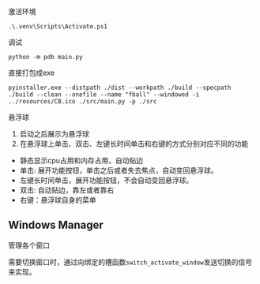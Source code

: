激活环境
```
.\.venv\Scripts\Activate.ps1
```

调试
```
python -m pdb main.py
```

直接打包成exe
```
pyinstaller.exe --distpath ./dist --workpath ./build --specpath ./build --clean --onefile --name "fball" --windowed -i ../resources/CB.ico ./src/main.py -p ./src
```


悬浮球

 1. 启动之后展示为悬浮球
 2. 在悬浮球上单击、双击、左键长时间单击和右键的方式分别对应不同的功能
  - 静态显示cpu占用和内存占用，自动贴边
  - 单击: 展开功能按钮，单击之后或者失去焦点，自动变回悬浮球。
  - 左键长时间单击，展开功能按钮，不会自动变回悬浮球。
  - 双击: 自动贴边，靠左或者靠右
  - 右键：悬浮球自身的菜单


## Windows Manager
管理各个窗口

需要切换窗口时，通过向绑定的槽函数`switch_activate_window`发送切换的信号来实现。

